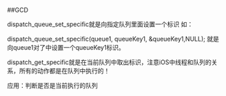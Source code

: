 
##GCD


dispatch_queue_set_specific就是向指定队列里面设置一个标识 如：

dispatch_queue_set_specific(queue1, queueKey1, &queueKey1,NULL);
就是向queue1对了中设置一个queueKey1标识。

dispatch_get_specific就是在当前队列中取出标识，注意iOS中线程和队列的关系，所有的动作都是在队列中执行的！

应用：判断是否是当前执行的队列


